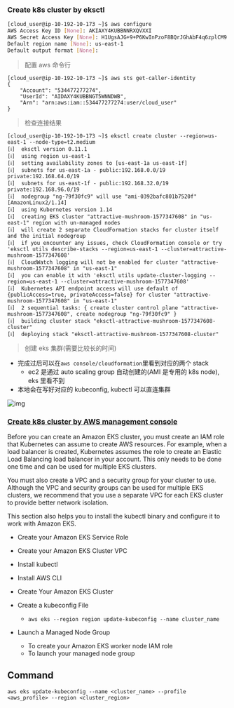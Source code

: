 ### Create k8s cluster by eksctl

```sh
[cloud_user@ip-10-192-10-173 ~]$ aws configure
AWS Access Key ID [None]: AKIAXY4KUBBNNRXQVXXI
AWS Secret Access Key [None]: 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
Default region name [None]: us-east-1
Default output format [None]:
```

> 配置 aws 命令行

```
[cloud_user@ip-10-192-10-173 ~]$ aws sts get-caller-identity
{
    "Account": "534477277274",
    "UserId": "AIDAXY4KUBBNGT5WNNDWB",
    "Arn": "arn:aws:iam::534477277274:user/cloud_user"
}
```

> 检查连接结果

```
[cloud_user@ip-10-192-10-173 ~]$ eksctl create cluster --region=us-east-1 --node-type=t2.medium
[ℹ]  eksctl version 0.11.1
[ℹ]  using region us-east-1
[ℹ]  setting availability zones to [us-east-1a us-east-1f]
[ℹ]  subnets for us-east-1a - public:192.168.0.0/19 private:192.168.64.0/19
[ℹ]  subnets for us-east-1f - public:192.168.32.0/19 private:192.168.96.0/19
[ℹ]  nodegroup "ng-79f30fc9" will use "ami-0392bafc801b7520f" [AmazonLinux2/1.14]
[ℹ]  using Kubernetes version 1.14
[ℹ]  creating EKS cluster "attractive-mushroom-1577347608" in "us-east-1" region with un-managed nodes
[ℹ]  will create 2 separate CloudFormation stacks for cluster itself and the initial nodegroup
[ℹ]  if you encounter any issues, check CloudFormation console or try 'eksctl utils describe-stacks --region=us-east-1 --cluster=attractive-mushroom-1577347608'
[ℹ]  CloudWatch logging will not be enabled for cluster "attractive-mushroom-1577347608" in "us-east-1"
[ℹ]  you can enable it with 'eksctl utils update-cluster-logging --region=us-east-1 --cluster=attractive-mushroom-1577347608'
[ℹ]  Kubernetes API endpoint access will use default of {publicAccess=true, privateAccess=false} for cluster "attractive-mushroom-1577347608" in "us-east-1"
[ℹ]  2 sequential tasks: { create cluster control plane "attractive-mushroom-1577347608", create nodegroup "ng-79f30fc9" }
[ℹ]  building cluster stack "eksctl-attractive-mushroom-1577347608-cluster"
[ℹ]  deploying stack "eksctl-attractive-mushroom-1577347608-cluster"
```

> 创建 eks 集群(需要比较长的时间)

- 完成过后可以在`aws console/cloudformation`里看到对应的两个 stack
  - ec2 是通过 auto scaling group 自动创建的(AMI 是专用的 k8s node), eks 里看不到
- 本地会在写好对应的 kubeconfig, kubectl 可以直连集群

![img](https://s3.amazonaws.com/assessment_engine/production/labs/1343/lab_diagram_Amazon%20EKS%20Deep%20Dive%20-%20Learning%20Activities.png?X-Amz-Algorithm=AWS4-HMAC-SHA256&X-Amz-Credential=AKIA3ETCCTRFNZRM6ZML%2F20191226%2Fus-east-1%2Fs3%2Faws4_request&X-Amz-Date=20191226T075416Z&X-Amz-Expires=7200&X-Amz-SignedHeaders=host&X-Amz-Signature=eb27c473bccbebe914082c0e27f5189123a6afa9fc0967b2b35617ffc68e48f0)

### [Create k8s cluster by AWS management console](https://docs.aws.amazon.com/eks/latest/userguide/getting-started-console.html)

Before you can create an Amazon EKS cluster, you must create an IAM role that Kubernetes can assume to create AWS resources. For example, when a load balancer is created, Kubernetes assumes the role to create an Elastic Load Balancing load balancer in your account. This only needs to be done one time and can be used for multiple EKS clusters.

You must also create a VPC and a security group for your cluster to use. Although the VPC and security groups can be used for multiple EKS clusters, we recommend that you use a separate VPC for each EKS cluster to provide better network isolation.

This section also helps you to install the kubectl binary and configure it to work with Amazon EKS.

- Create your Amazon EKS Service Role
- Create your Amazon EKS Cluster VPC
- Install kubectl
- Install AWS CLI

- Create Your Amazon EKS Cluster
- Create a kubeconfig File
  - `aws eks --region region update-kubeconfig --name cluster_name`
- Launch a Managed Node Group
  - To create your Amazon EKS worker node IAM role
  - To launch your managed node group

## Command

```
aws eks update-kubeconfig --name <cluster_name> --profile <aws_profile> --region <cluster_region>
```
